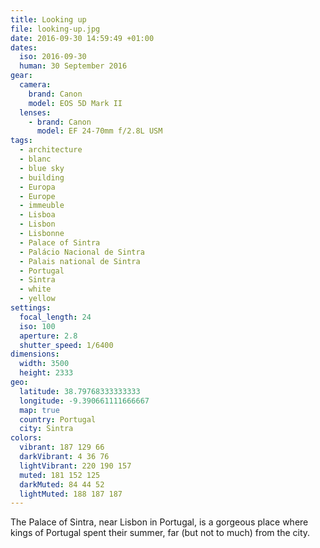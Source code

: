 ```yaml
---
title: Looking up
file: looking-up.jpg
date: 2016-09-30 14:59:49 +01:00
dates:
  iso: 2016-09-30
  human: 30 September 2016
gear:
  camera:
    brand: Canon
    model: EOS 5D Mark II
  lenses:
    - brand: Canon
      model: EF 24-70mm f/2.8L USM
tags:
  - architecture
  - blanc
  - blue sky
  - building
  - Europa
  - Europe
  - immeuble
  - Lisboa
  - Lisbon
  - Lisbonne
  - Palace of Sintra
  - Palácio Nacional de Sintra
  - Palais national de Sintra
  - Portugal
  - Sintra
  - white
  - yellow
settings:
  focal_length: 24
  iso: 100
  aperture: 2.8
  shutter_speed: 1/6400
dimensions:
  width: 3500
  height: 2333
geo:
  latitude: 38.79768333333333
  longitude: -9.390661111666667
  map: true
  country: Portugal
  city: Sintra
colors:
  vibrant: 187 129 66
  darkVibrant: 4 36 76
  lightVibrant: 220 190 157
  muted: 181 152 125
  darkMuted: 84 44 52
  lightMuted: 188 187 187
---
```


The Palace of Sintra, near Lisbon in Portugal, is a gorgeous place where kings of Portugal spent their summer, far (but not to much) from the city.
